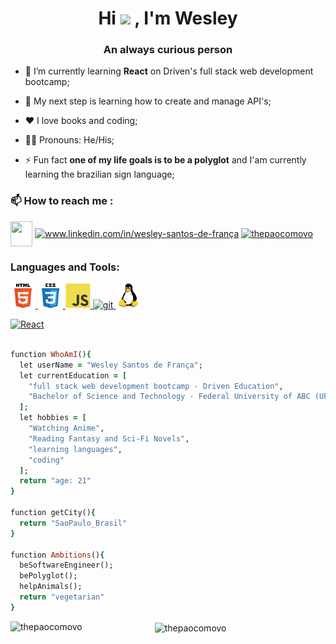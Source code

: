 
<h1 align="center">Hi 
<img style= "width: 30px" src="https://camo.githubusercontent.com/e8e7b06ecf583bc040eb60e44eb5b8e0ecc5421320a92929ce21522dbc34c891/68747470733a2f2f6d656469612e67697068792e636f6d2f6d656469612f6876524a434c467a6361737252346961377a2f67697068792e676966">
, I'm Wesley </h1>
<h3 align="center">An always curious person</h3>


- 🌱 I’m currently learning **React** on Driven's full stack web development bootcamp;

- 👀 My next step is learning how to create and manage API's;

- ❤️ I love books and coding;

- 🏳️‍🌈 Pronouns: He/His;

- ⚡ Fun fact **one of my life goals is to be a polyglot** and I'am currently learning the brazilian sign language;


<h3 align="left">📫 How to reach me :</h3>
<p align="left">
  
  <a href="mailto:wesleysantos20012001@gmail.com" target="_blank"><img src="https://cdn.iconscout.com/icon/free/png-256/gmail-2981844-2476484.png"  height="40" width="35" align="center" ></a>
<a href="https://www.linkedin.com/in/wesley-web-developer/" target="_blank"><img align="center" src="https://raw.githubusercontent.com/rahuldkjain/github-profile-readme-generator/master/src/images/icons/Social/linked-in-alt.svg" alt="www.linkedin.com/in/wesley-santos-de-frança" height="30" width="40" /></a>
<a href="https://instagram.com/thepaocomovo" target="_blank"><img align="center" src="https://raw.githubusercontent.com/rahuldkjain/github-profile-readme-generator/master/src/images/icons/Social/instagram.svg" alt="thepaocomovo" height="30" width="40" /></a>
</p>

<h3 align="left">Languages and Tools:</h3>
<p align="left"> 
  <a href="https://www.w3.org/html/" target="_blank" rel="noreferrer"> <img src="https://raw.githubusercontent.com/devicons/devicon/master/icons/html5/html5-original-wordmark.svg" alt="html5" width="40" height="40"/> </a> 
  <a href="https://www.w3schools.com/css/" target="_blank" rel="noreferrer"> <img src="https://raw.githubusercontent.com/devicons/devicon/master/icons/css3/css3-original-wordmark.svg" alt="css3" width="40" height="40"/> 
    <a href="https://developer.mozilla.org/en-US/docs/Web/JavaScript" target="_blank" rel="noreferrer"> <img src="https://raw.githubusercontent.com/devicons/devicon/master/icons/javascript/javascript-original.svg" alt="javascript" width="40" height="40"/> </a> </a> 
  <a href="https://git-scm.com/" target="_blank" rel="noreferrer"> <img src="https://www.vectorlogo.zone/logos/git-scm/git-scm-icon.svg" alt="git" width="40" height="40"/> </a> 
  <a href="https://www.linux.org/" target="_blank" rel="noreferrer"> <img src="https://raw.githubusercontent.com/devicons/devicon/master/icons/linux/linux-original.svg" alt="linux" width="40" height="40"/> </a> 

  <a href="https://pt-br.reactjs.org/" target="_blank" rel="noreferrer"> <img src="https://seeklogo.com/images/R/react-logo-7B3CE81517-seeklogo.com.png" alt="React" width="40" height="40"/> </a>
</p>

```ruby

function WhoAmI(){
  let userName = "Wesley Santos de França";
  let currentEducation = [
    "full stack web development bootcamp - Driven Education",
    "Bachelor of Science and Technology - Federal University of ABC (UFABC, Brazil)"
  ];
  let hobbies = [
    "Watching Anime",
    "Reading Fantasy and Sci-Fi Novels",
    "learning languages",
    "coding"
  ];
  return "age: 21"
}
  
function getCity(){
  return "SaoPaulo_Brasil"
}

function Ambitions(){
  beSoftwareEngineer();
  bePolyglot();
  helpAnimals();
  return "vegetarian"
}

```

<p><img style= "width: 45%" align="left" src="https://github-readme-stats.vercel.app/api/top-langs?username=thepaocomovo&show_icons=true&locale=en&layout=compact" alt="thepaocomovo" /></p>

<p>&nbsp;<img style= "width: 45%" align="center" src="https://github-readme-stats.vercel.app/api?username=thepaocomovo&show_icons=true&locale=en" alt="thepaocomovo" /></p>
